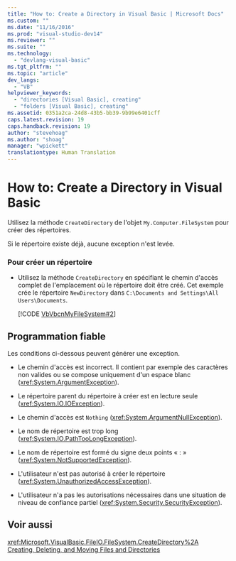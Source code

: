 ```yaml
---
title: "How to: Create a Directory in Visual Basic | Microsoft Docs"
ms.custom: ""
ms.date: "11/16/2016"
ms.prod: "visual-studio-dev14"
ms.reviewer: ""
ms.suite: ""
ms.technology: 
  - "devlang-visual-basic"
ms.tgt_pltfrm: ""
ms.topic: "article"
dev_langs: 
  - "VB"
helpviewer_keywords: 
  - "directories [Visual Basic], creating"
  - "folders [Visual Basic], creating"
ms.assetid: 0351a2ca-24d8-43b5-bb39-9b99e6401cff
caps.latest.revision: 19
caps.handback.revision: 19
author: "stevehoag"
ms.author: "shoag"
manager: "wpickett"
translationtype: Human Translation
---
```

# How to: Create a Directory in Visual Basic
Utilisez la méthode `CreateDirectory` de l'objet `My.Computer.FileSystem` pour créer des répertoires.  
  
 Si le répertoire existe déjà, aucune exception n'est levée.  
  
### Pour créer un répertoire  
  
-   Utilisez la méthode `CreateDirectory` en spécifiant le chemin d'accès complet de l'emplacement où le répertoire doit être créé.  Cet exemple crée le répertoire `NewDirectory` dans `C:\Documents and Settings\All Users\Documents`.  
  
     [!CODE [VbVbcnMyFileSystem#2](../CodeSnippet/VS_Snippets_VBCSharp/VbVbcnMyFileSystem#2)]  
  
## Programmation fiable  
 Les conditions ci\-dessous peuvent générer une exception.  
  
-   Le chemin d'accès est incorrect.  Il contient par exemple des caractères non valides ou se compose uniquement d'un espace blanc \(<xref:System.ArgumentException>\).  
  
-   Le répertoire parent du répertoire à créer est en lecture seule \(<xref:System.IO.IOException>\).  
  
-   Le chemin d'accès est `Nothing` \(<xref:System.ArgumentNullException>\).  
  
-   Le nom de répertoire est trop long \(<xref:System.IO.PathTooLongException>\).  
  
-   Le nom de répertoire est formé du signe deux points « : » \(<xref:System.NotSupportedException>\).  
  
-   L'utilisateur n'est pas autorisé à créer le répertoire \(<xref:System.UnauthorizedAccessException>\).  
  
-   L'utilisateur n'a pas les autorisations nécessaires dans une situation de niveau de confiance partiel \(<xref:System.Security.SecurityException>\).  
  
## Voir aussi  
 <xref:Microsoft.VisualBasic.FileIO.FileSystem.CreateDirectory%2A>   
 [Creating, Deleting, and Moving Files and Directories](../../../../visual-basic/developing-apps/programming/drives-directories-files/creating-deleting-and-moving-files-and-directories.md)